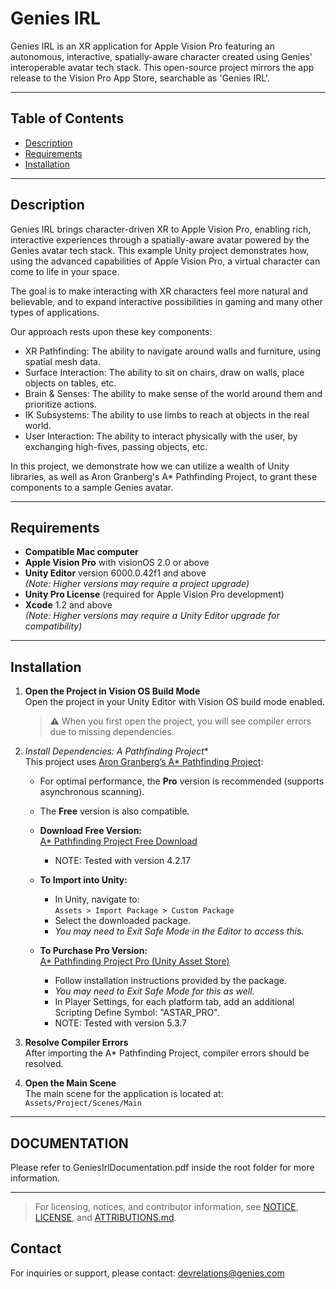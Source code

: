 # Genies IRL

Genies IRL is an XR application for Apple Vision Pro featuring an autonomous, interactive, spatially-aware character created using Genies' interoperable avatar tech stack. This open-source project mirrors the app release to the Vision Pro App Store, searchable as 'Genies IRL'.

---

## Table of Contents

- [Description](#description)
- [Requirements](#requirements)
- [Installation](#installation)

---

## Description

Genies IRL brings character-driven XR to Apple Vision Pro, enabling rich, interactive experiences through a spatially-aware avatar powered by the Genies avatar tech stack. This example Unity project demonstrates how, using the advanced capabilities of Apple Vision Pro, a virtual character can come to life in your space.

The goal is to make interacting with XR characters feel more natural and believable, and to expand interactive possibilities in gaming and many other types of applications.

Our approach rests upon these key components:

- XR Pathfinding: The ability to navigate around walls and furniture, using spatial mesh data.
- Surface Interaction: The ability to sit on chairs, draw on walls, place objects on tables, etc.
- Brain & Senses: The ability to make sense of the world around them and prioritize actions.
- IK Subsystems: The ability to use limbs to reach at objects in the real world.
- User Interaction: The ability to interact physically with the user, by exchanging high-fives, passing objects, etc. 

In this project, we demonstrate how we can utilize a wealth of Unity libraries, as well as Aron Granberg's A* Pathfinding Project, to grant these components to a sample Genies avatar.

---

## Requirements

- **Compatible Mac computer**
- **Apple Vision Pro** with visionOS 2.0 or above
- **Unity Editor** version 6000.0.42f1 and above  
  _(Note: Higher versions may require a project upgrade)_
- **Unity Pro License** (required for Apple Vision Pro development)
- **Xcode** 1.2 and above  
  _(Note: Higher versions may require a Unity Editor upgrade for compatibility)_

---

## Installation

1. **Open the Project in Vision OS Build Mode**  
   Open the project in your Unity Editor with Vision OS build mode enabled.  
   > ⚠️ When you first open the project, you will see compiler errors due to missing dependencies.

2. **Install Dependencies: A* Pathfinding Project**  
   This project uses [Aron Granberg’s A* Pathfinding Project](https://arongranberg.com/astar/):
   - For optimal performance, the **Pro** version is recommended (supports asynchronous scanning).
   - The **Free** version is also compatible.

   - **Download Free Version:**  
     [A* Pathfinding Project Free Download](https://arongranberg.com/astar/download)
     - NOTE: Tested with version 4.2.17

   - **To Import into Unity:**  
     - In Unity, navigate to:  
       `Assets > Import Package > Custom Package`
     - Select the downloaded package.
     - _You may need to Exit Safe Mode in the Editor to access this._

   - **To Purchase Pro Version:**  
     [A* Pathfinding Project Pro (Unity Asset Store)](https://assetstore.unity.com/packages/tools/behavior-ai/a-pathfinding-project-pro-87744)  
     - Follow installation instructions provided by the package.
     - _You may need to Exit Safe Mode for this as well._
     - In Player Settings, for each platform tab, add an additional Scripting Define Symbol: "ASTAR_PRO".
     - NOTE: Tested with version 5.3.7

3. **Resolve Compiler Errors**  
   After importing the A* Pathfinding Project, compiler errors should be resolved.

4. **Open the Main Scene**  
   The main scene for the application is located at:  
   `Assets/Project/Scenes/Main`

---

## DOCUMENTATION

Please refer to GeniesIrlDocumentation.pdf inside the root folder for more information.

---

> For licensing, notices, and contributor information, see [NOTICE](NOTICE), [LICENSE](LICENSE), and [ATTRIBUTIONS.md](ATTRIBUTIONS.md).

## Contact

For inquiries or support, please contact: devrelations@genies.com
